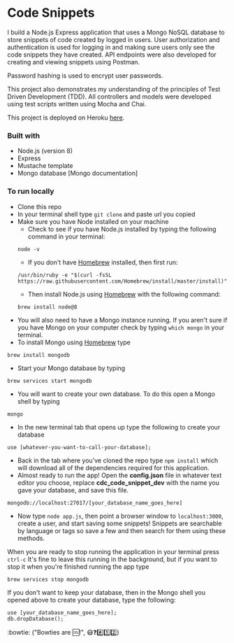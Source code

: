 # Code Snippets

I build a Node.js Express application that uses a Mongo NoSQL database to store snippets of code created by logged in users. User authorization and authentication is used for logging in and making sure users only see the code snippets they have created. API endpoints were also developed for creating and viewing snippets using Postman.

Password hashing is used to encrypt user passwords.

This project also demonstrates my understanding of the principles of Test Driven Development (TDD). All controllers and models were developed using test scripts written using Mocha and Chai.

This project is deployed on Heroku [here](https://gentle-sea-40488.herokuapp.com/).

### Built with
* Node.js (version 8)
* Express
* Mustache template
* Mongo database [Mongo documentation]

### To run locally
* Clone this repo
* In your terminal shell type `git clone` and paste url you copied
* Make sure you have Node installed on your machine
  * Check to see if you have Node.js installed by typing the following command in your terminal:
  ```
  node -v
  ```
  * If you don't have [Homebrew](https://brew.sh/) installed, then first run:
  ```
  /usr/bin/ruby -e "$(curl -fsSL https://raw.githubusercontent.com/Homebrew/install/master/install)"
  ```
  * Then install Node.js using [Homebrew](https://brew.sh/) with the following command:
  ```
  brew install node@8
  ```
* You will also need to have a Mongo instance running. If you aren't sure if you have Mongo on your computer check by typing `which mongo` in your terminal.
* To install Mongo using [Homebrew](https://brew.sh/) type
```
brew install mongodb
```
* Start your Mongo database by typing
```
brew services start mongodb
```
* You will want to create your own database. To do this open a Mongo shell by typing
```
mongo
```
* In the new terminal tab that opens up type the following to create your database
```
use [whatever-you-want-to-call-your-database];
```
* Back in the tab where you've cloned the repo type `npm install` which will download all of the dependencies required for this application.
* Almost ready to run the app! Open the **config.json** file in whatever text editor you choose, replace **cdc_code_snippet_dev** with the name you gave your database, and save this file.
```
mongodb://localhost:27017/[your_database_name_goes_here]
```
* Now type `node app.js`, then point a browser window to `localhost:3000`, create a user, and start saving some snippets! Snippets are searchable by language or tags so save a few and then search for them using these methods.

When you are ready to stop running the application in your terminal press `ctrl-c`
It's fine to leave this running in the background, but if you want to stop it when you're finished running the app type
```
brew services stop mongodb
```

If you don't want to keep your database, then in the Mongo shell you opened above to create your database, type the following:
```
use [your_database_name_goes_here];
db.dropDatabase();
```

:bowtie:
("Bowties are :cool:!", :mask::question::hash::one::two:)
